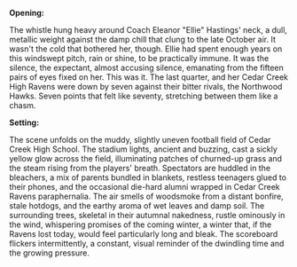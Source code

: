 **Opening:**

The whistle hung heavy around Coach Eleanor "Ellie" Hastings' neck, a dull, metallic weight against the damp chill that clung to the late October air. It wasn't the cold that bothered her, though. Ellie had spent enough years on this windswept pitch, rain or shine, to be practically immune. It was the silence, the expectant, almost accusing silence, emanating from the fifteen pairs of eyes fixed on her. This was it. The last quarter, and her Cedar Creek High Ravens were down by seven against their bitter rivals, the Northwood Hawks. Seven points that felt like seventy, stretching between them like a chasm.

**Setting:**

The scene unfolds on the muddy, slightly uneven football field of Cedar Creek High School. The stadium lights, ancient and buzzing, cast a sickly yellow glow across the field, illuminating patches of churned-up grass and the steam rising from the players' breath. Spectators are huddled in the bleachers, a mix of parents bundled in blankets, restless teenagers glued to their phones, and the occasional die-hard alumni wrapped in Cedar Creek Ravens paraphernalia. The air smells of woodsmoke from a distant bonfire, stale hotdogs, and the earthy aroma of wet leaves and damp soil. The surrounding trees, skeletal in their autumnal nakedness, rustle ominously in the wind, whispering promises of the coming winter, a winter that, if the Ravens lost today, would feel particularly long and bleak. The scoreboard flickers intermittently, a constant, visual reminder of the dwindling time and the growing pressure.
